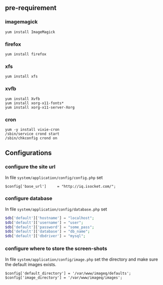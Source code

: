 ## pre-requirement

### imagemagick

    yum install ImageMagick

### firefox

    yum install firefox

### xfs
   
    yum install xfs

### xvfb
    
    yum install Xvfb
    yum install xorg-x11-fonts*
    yum install xorg-x11-server-Xorg

### cron

    yum -y install vixie-cron
    /sbin/service crond start
    /sbin/chkconfig crond on

## Configurations

### configure the site url

In file `system/application/config/config.php` set 

    $config['base_url']     = "http://iq.isocket.com/";

### configure database 

In file `system/application/config/database.php` set

   ```php
$db['default']['hostname'] = "localhost";
$db['default']['username'] = "user";
$db['default']['password'] = "some_pass";
$db['default']['database'] = "db_name";
$db['default']['dbdriver'] = "mysql";
   ```

### configure where to store the screen-shots

In file `system/application/config/image.php` set the directory and make sure the default images exists.

    $config['default_directory'] = '/var/www/imageq/defaults';
    $config['image_directory'] = '/var/www/imageq/images';
